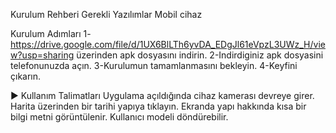  Kurulum Rehberi
Gerekli Yazılımlar
Mobil cihaz

Kurulum Adımları
1-https://drive.google.com/file/d/1UX6BlLTh6yvDA_EDgJl61eVpzL3UWz_H/view?usp=sharing üzerinden apk dosyasını indirin.
2-Indirdiginiz apk dosyasini telefonunuzda açın.
3-Kurulumun tamamlanmasını bekleyin.
4-Keyfini çıkarın.


▶️ Kullanım Talimatları
Uygulama açıldığında cihaz kamerası devreye girer.
Harita üzerinden bir tarihi yapıya tıklayın.
Ekranda yapı hakkında kısa bir bilgi metni görüntülenir.
Kullanıcı modeli döndürebilir.
